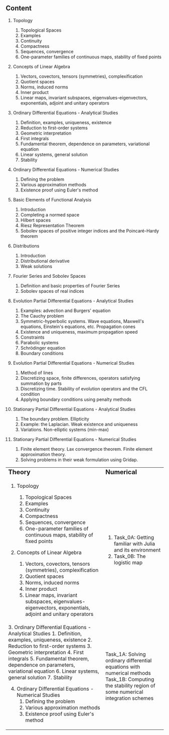 ## Content

1. Topology
   1. Topological Spaces
   2. Examples
   3. Continuity
   4. Compactness
   5. Sequences, convergence
   6. One-parameter families of continuous maps, stability of fixed points

2. Concepts of Linear Algebra
   1. Vectors, covectors, tensors (symmetries), complexification
   2. Quotient spaces
   3. Norms, induced norms
   4. Inner product
   5. Linear maps, invariant subspaces, eigenvalues-eigenvectors, exponentials, adjoint and unitary operators

3. Ordinary Differential Equations - Analytical Studies
   1. Definition, examples, uniqueness, existence
   2. Reduction to first-order systems
   3. Geometric interpretation
   4. First integrals
   5. Fundamental theorem, dependence on parameters, variational equation
   6. Linear systems, general solution
   7. Stability

4. Ordinary Differential Equations - Numerical Studies
   1. Defining the problem
   2. Various approximation methods
   3. Existence proof using Euler's method

5. Basic Elements of Functional Analysis
   1. Introduction
   2. Completing a normed space
   3. Hilbert spaces
   4. Riesz Representation Theorem
   5. Sobolev spaces of positive integer indices and the Poincaré-Hardy theorem

6. Distributions
   1. Introduction
   2. Distributional derivative
   3. Weak solutions

7. Fourier Series and Sobolev Spaces
   1. Definition and basic properties of Fourier Series
   2. Sobolev spaces of real indices

8. Evolution Partial Differential Equations - Analytical Studies
   1. Examples: advection and Burgers' equation
   2. The Cauchy problem
   3. Symmetric-hyperbolic systems. Wave equations, Maxwell's equations, Einstein's equations, etc. Propagation cones
   4. Existence and uniqueness, maximum propagation speed
   5. Constraints
   6. Parabolic systems
   7. Schrödinger equation
   8. Boundary conditions

9. Evolution Partial Differential Equations - Numerical Studies
   1. Method of lines
   2. Discretizing space, finite differences, operators satisfying summation by parts
   3. Discretizing time. Stability of evolution operators and the CFL condition
   4. Applying boundary conditions using penalty methods

10. Stationary Partial Differential Equations - Analytical Studies
    1. The boundary problem. Ellipticity
    2. Example: the Laplacian. Weak existence and uniqueness
    3. Variations. Non-elliptic systems (min-max)

11. Stationary Partial Differential Equations - Numerical Studies
    1. Finite element theory. Lax convergence theorem. Finite element approximation theory.
    2. Solving problems in their weak formulation using Gridap.

<table border="0">
 <tr>
    <td><b style="font-size:20px">Theory</b></td>
    <td><b style="font-size:20px">Numerical</b></td>
 </tr>
 <tr>
   <td>

   1. Topology
      1. Topological Spaces
      2. Examples
      3. Continuity
      4. Compactness
      5. Sequences, convergence
      6. One-parameter families of continuous maps, stability of fixed points

   2. Concepts of Linear Algebra
      1. Vectors, covectors, tensors (symmetries), complexification
      2. Quotient spaces
      3. Norms, induced norms
      4. Inner product
      5. Linear maps, invariant subspaces, eigenvalues-eigenvectors, exponentials, adjoint and unitary operators
      
   
   </td>
   <td>

   1. Task_0A: Getting familiar with Julia and its environment
   2. Task_0B: The logistic map

   </td>
<tr> 
   
   <td>
   3. Ordinary Differential Equations - Analytical Studies 
      1. Definition, examples, uniqueness, existence
      2. Reduction to first-order systems
      3. Geometric interpretation
      4. First integrals
      5. Fundamental theorem, dependence on parameters, variational equation
      6. Linear systems, general solution
      7. Stability

   4. Ordinary Differential Equations - Numerical Studies 
      1. Defining the problem
      2. Various approximation methods
      3. Existence proof using Euler's method
      
   </td>
   <td>
      Task_1A: Solving ordinary differential equations with numerical methods
      Task_1B: Computing the stability region of some numerical integration schemes
   </td>

 </tr>
 
</table>
